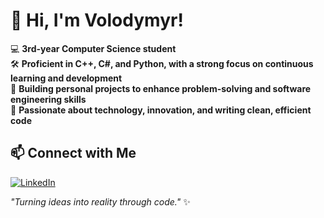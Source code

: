 # 👋 Hi, I'm Volodymyr!  

💻 **3rd-year Computer Science student**  
🛠 **Proficient in C++, C#, and Python, with a strong focus on continuous learning and development**  
🚀 **Building personal projects to enhance problem-solving and software engineering skills**  
🎯 **Passionate about technology, innovation, and writing clean, efficient code**  

## 📫 Connect with Me  
[![LinkedIn](https://img.shields.io/badge/LinkedIn-0077B5?style=for-the-badge&logo=linkedin&logoColor=white)](www.linkedin.com/in/volodymyr-skobalo)   

_"Turning ideas into reality through code."_ ✨  
